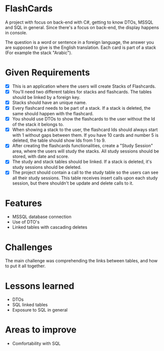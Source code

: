 # FlashCards
A project with focus on back-end with C#, getting to know DTOs, MSSQL and SQL in general.
Since there's a focus on back-end, the display happens in console.

The question is a word or sentence in a foreign language, the answer you are supposed to give is the English translation.
Each card is part of a stack (For example the stack "Arabic").

# Given Requirements
- [x] This is an application where the users will create Stacks of Flashcards.
- [x] You'll need two different tables for stacks and flashcards. The tables should be linked by a foreign key.
- [x] Stacks should have an unique name.
- [x] Every flashcard needs to be part of a stack. If a stack is deleted, the same should happen with the flashcard.
- [x] You should use DTOs to show the flashcards to the user without the Id of the stack it belongs to.
- [x] When showing a stack to the user, the flashcard Ids should always start with 1 without gaps between them. If you have 10 cards and number 5 is deleted, the table should show Ids from 1 to 9.
- [x] After creating the flashcards functionalities, create a "Study Session" area, where the users will study the stacks. All study sessions should be stored, with date and score.
- [x] The study and stack tables should be linked. If a stack is deleted, it's study sessions should be deleted.
- [x] The project should contain a call to the study table so the users can see all their study sessions. This table receives insert calls upon each study session, but there shouldn't be update and delete calls to it.

# Features
- MSSQL database connection
- Use of DTO's
- Linked tables with cascading deletes
  
# Challenges
The main challenge was comprehending the links between tables, and how to put it all together.

# Lessons learned
- DTOs
- SQL linked tables
- Exposure to SQL in general

# Areas to improve
- Comfortability with SQL
